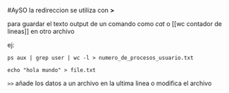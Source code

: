 #AySO 
la redireccion se utiliza con **>**

para guardar el texto output de un comando como *cat* o [[wc contador de lineas]] en otro archivo

ej:
```
ps aux | grep user | wc -l > numero_de_procesos_usuario.txt
```

```
echo "hola mundo" > file.txt
```

`>>` añade los datos a un archivo en la ultima linea o modifica el archivo
